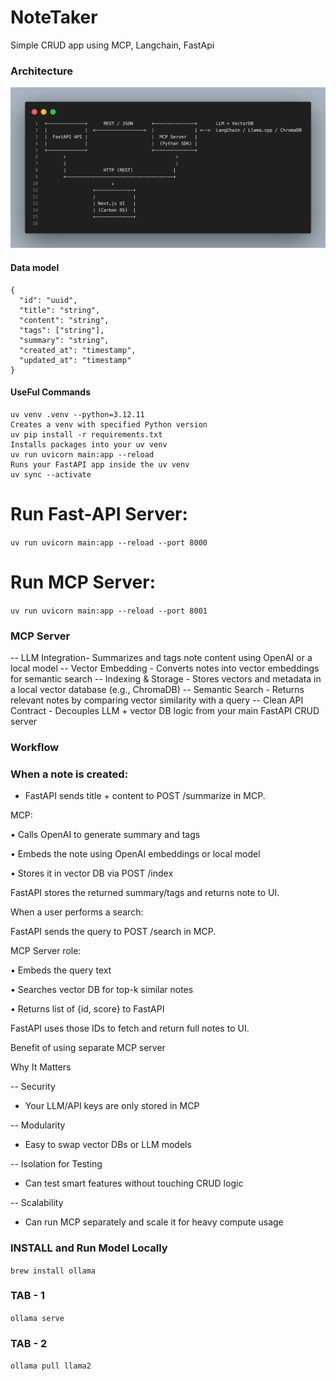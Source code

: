 # NoteTaker
Simple CRUD app using MCP, Langchain, FastApi

### Architecture

![Screenshot](images/architecture.png)

#### Data model
```
{
  "id": "uuid",
  "title": "string",
  "content": "string",
  "tags": ["string"],
  "summary": "string",
  "created_at": "timestamp",
  "updated_at": "timestamp"
}
```

#### UseFul Commands

```
uv venv .venv --python=3.12.11
Creates a venv with specified Python version
uv pip install -r requirements.txt
Installs packages into your uv venv
uv run uvicorn main:app --reload
Runs your FastAPI app inside the uv venv
uv sync --activate

```

# Run Fast-API Server:
```uv run uvicorn main:app --reload --port 8000```

# Run MCP Server:
```uv run uvicorn main:app --reload --port 8001```

### MCP Server

-- LLM Integration- Summarizes and tags note content using OpenAI or a local model
-- Vector Embedding - Converts notes into vector embeddings for semantic search
-- Indexing & Storage - Stores vectors and metadata in a local vector database (e.g., ChromaDB)
-- Semantic Search - Returns relevant notes by comparing vector similarity with a query
-- Clean API Contract - Decouples LLM + vector DB logic from your main FastAPI CRUD server


### Workflow

### When a note is created:

- FastAPI sends title + content to POST /summarize in MCP.

MCP:

• Calls OpenAI to generate summary and tags

• Embeds the note using OpenAI embeddings or local model

• Stores it in vector DB via POST /index

FastAPI stores the returned summary/tags and returns note to UI.



When a user performs a search:

FastAPI sends the query to POST /search in MCP.

MCP Server role:

• Embeds the query text

• Searches vector DB for top-k similar notes

• Returns list of {id, score} to FastAPI

FastAPI uses those IDs to fetch and return full notes to UI.



Benefit of using separate MCP server

Why It Matters

-- Security

- Your LLM/API keys are only stored in MCP

-- Modularity

- Easy to swap vector DBs or LLM models

-- Isolation for Testing

- Can test smart features without touching CRUD logic

-- Scalability

- Can run MCP separately and scale it for heavy compute usage

### INSTALL and Run Model Locally

``` brew install ollama ```

### TAB - 1
``` ollama serve ```

### TAB - 2

``` ollama pull llama2 ```
